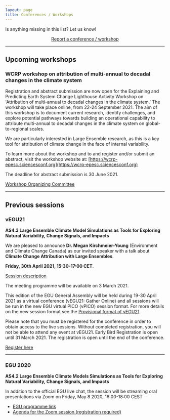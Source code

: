 ```yaml
---
layout: page
title: Conferences / Workshops
---
```


Is anything missing in this list? Let us know!

<div style="text-align:center;">
<a class="btn btn-success" href="https://large-ensemble.github.io/report_session/">Report a conference / workshop</a>
</div>

---
## Upcoming workshops

### WCRP workshop on attribution of multi-annual to decadal changes in the climate system

Registration and abstract submission are now open for the Explaining and Predicting Earth System Change Lighthouse Activity Workshop on 'Attribution of multi-annual to decadal changes in the climate system.' The workshop will take place online, from 22-24 September 2021. The aim of this workshop is to document current research, identify challenges, and explore potential pathways towards building an operational capability to attribute multi-annual to decadal changes in the climate system on global-to-regional scales.

We are particularly interested in Large Ensemble research, as this is a key tool for attribution of climate change in the face of internal variability.
 
To learn more about the workshop and to and register and/or submit an abstract, visit the workshop website at: [https://wcrp-epesc.sciencesconf.org](https://wcrp-epesc.sciencesconf.org)

The deadline for abstract submission is 30 June 2021.

[Workshop Organizing Committee](https://wcrp-epesc.sciencesconf.org/resource/page/id/1)


---
## Previous sessions

### vEGU21 
**AS4.3 Large Ensemble Climate Model Simulations as Tools for Exploring Natural Variability, Change Signals, and Impacts**

We are pleased to announce **Dr. Megan Kirchmeier-Young** (Environment and Climate Change Canada) as our invited speaker with a talk about **Climate Change Attribution with Large Ensembles**.

**Friday, 30th April 2021, 15:30-17:00 CET**.

[Session description](https://meetingorganizer.copernicus.org/EGU21/session/40830)

The meeting programme will be available on 3 March 2021.

This edition of the EGU General Assembly will be held during 19-30 April 2021 as a virtual conference (vEGU21: Gather Online) and all sessions will be run in the new EGU virtual PICO (vPICO) session format. For more details on the new session format see the [Provisional format of vEGU21](https://egu21.eu/about/provisional_format_of_egu21.html).

Please note that you must be registered for the conference in order to obtain access to the live sessions. Without completed registration, you will not be able to attend any event at vEGU21. Early Bird Registration is open until 31 March 2021. The registration is open until the end of the conference.

[Register here](https://egu21.eu/register.html)

---

### EGU 2020

**AS4.2 Large Ensemble Climate Models Simulations as Tools for Exploring Natural Variability, Change Signals, and Impacts**

In addition to the official EGU live chat, the session will be streaming oral presentations via Zoom on Friday, May 8 2020, 16:00-18:00 CEST

- [EGU programme link](https://meetingorganizer.copernicus.org/EGU2020/session/36913)
- [Agenda for the Zoom session (registration required)](http://bit.ly/2RX1hd9)
